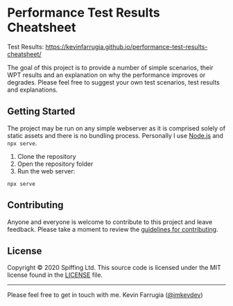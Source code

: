 # Performance Test Results Cheatsheet

Test Results: https://kevinfarrugia.github.io/performance-test-results-cheatsheet/

The goal of this project is to provide a number of simple scenarios, their WPT results and an explanation on why the performance improves or degrades. Please feel free to suggest your own test scenarios, test results and explanations.

## Getting Started
The project may be run on any simple webserver as it is comprised solely of static assets and there is no bundling process. Personally I use [Node.js](https://nodejs.org/en/) and `npx serve`.

1. Clone the repository
2. Open the repository folder
3. Run the web server:
```
npx serve
```

## Contributing

Anyone and everyone is welcome to contribute to this project and leave feedback. Please take a moment to review the [guidelines for contributing](contributing.md).

## License 

Copyright © 2020 Spiffing Ltd. This source code is licensed under the MIT license found in the [LICENSE](LICENSE) file.

---

Please feel free to get in touch with me. Kevin Farrugia ([@imkevdev](https://twitter.com/imkevdev))
